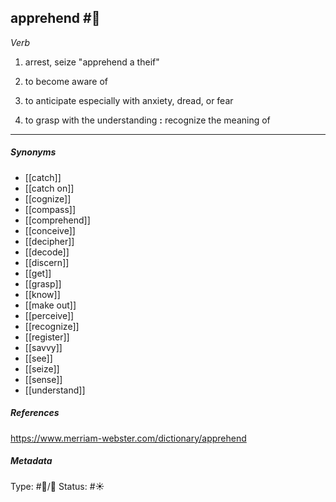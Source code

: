 
## apprehend  #🧠 

_Verb_

1. arrest, seize
"apprehend a theif"

2. to become aware of

3. to anticipate especially with anxiety, dread, or fear

4. to grasp with the understanding **:** recognize the meaning of

___

##### Synonyms

-   [[catch]]
-   [[catch on]]
-   [[cognize]]
-   [[compass]]
-   [[comprehend]]
-   [[conceive]]
-   [[decipher]]
-   [[decode]]
-   [[discern]]
-   [[get]]
-   [[grasp]]
-   [[know]]
-   [[make out]]
-   [[perceive]]
-   [[recognize]]
-   [[register]]
-   [[savvy]]
-   [[see]]
-   [[seize]]
-   [[sense]]
-   [[understand]]

##### References 

https://www.merriam-webster.com/dictionary/apprehend

##### Metadata
Type: #🔵/💬 
Status: #☀️ 